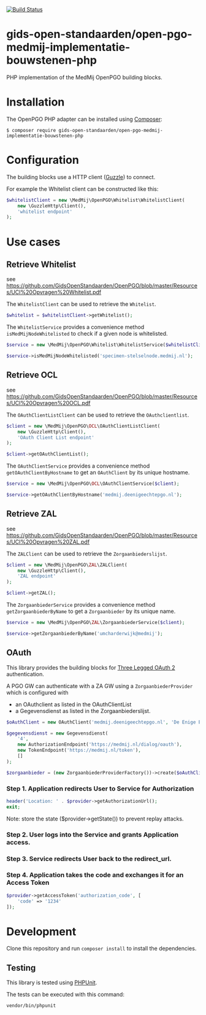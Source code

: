[![Build Status](https://travis-ci.org/GidsOpenStandaarden/OpenPGO-Medmij-ImplementatieBouwstenen-PHP.svg?branch=master)](https://travis-ci.org/GidsOpenStandaarden/OpenPGO-Medmij-ImplementatieBouwstenen-PHP)

gids-open-standaarden/open-pgo-medmij-implementatie-bouwstenen-php
==================================================================

PHP implementation of the MedMij OpenPGO building blocks.

# Installation

The OpenPGO PHP adapter can be installed using [Composer](https://getcomposer.org/):

```
$ composer require gids-open-standaarden/open-pgo-medmij-implementatie-bouwstenen-php
```

# Configuration

The building blocks use a HTTP client ([Guzzle](https://github.com/guzzle/guzzle)) to
connect.

For example the Whitelist client can be constructed like this:

```php
$whitelistClient = new \MedMij\OpenPGO\Whitelist\WhitelistClient(
    new \GuzzleHttp\Client(),
    'whitelist endpoint'
);
```

# Use cases

## Retrieve Whitelist

see https://github.com/GidsOpenStandaarden/OpenPGO/blob/master/Resources/UCI%20Opvragen%20Whitelist.pdf

The `WhitelistClient` can be used to retrieve the `Whitelist`.

```php
$whitelist = $whitelistClient->getWhitelist();
```

The `WhitelistService` provides a convenience method `isMedMijNodeWhitelisted` to check if a given node is whitelisted.

```php
$service = new \MedMij\OpenPGO\Whitelist\WhitelistService($whitelistClient);

$service->isMedMijNodeWhitelisted('specimen-stelselnode.medmij.nl');
```

## Retrieve OCL

see https://github.com/GidsOpenStandaarden/OpenPGO/blob/master/Resources/UCI%20Opvragen%20OCL.pdf

The `OAuthClientListClient` can be used to retrieve the `OAuthclientlist`.

```php
$client = new \MedMij\OpenPGO\OCL\OAuthClientListClient(
    new \GuzzleHttp\Client(),
    'OAuth Client List endpoint'
);

$client->getOAuthClientList();
```

The `OAuthClientService` provides a convenience method `getOAuthClientByHostname` to get an `OAuthClient`
by its unique hostname.

```php
$service = new \MedMij\OpenPGO\OCL\OAuthClientService($client);

$service->getOAuthClientByHostname('medmij.deenigeechtepgo.nl');
```

## Retrieve ZAL

see https://github.com/GidsOpenStandaarden/OpenPGO/blob/master/Resources/UCI%20Opvragen%20ZAL.pdf

The `ZALClient` can be used to retrieve the `Zorgaanbiederslijst`.

```php
$client = new \MedMij\OpenPGO\ZAL\ZALClient(
    new \GuzzleHttp\Client(),
    'ZAL endpoint'
);

$client->getZAL();
```

The `ZorgaanbiederService` provides a convenience method `getZorgaanbiederByName` to get a `Zorgaanbieder`
by its unique name.

```php
$service = new \MedMij\OpenPGO\ZAL\ZorgaanbiederService($client);

$service->getZorgaanbiederByName('umcharderwijk@medmij');
```

## OAuth

This library provides the building blocks for [Three Legged OAuth 2](http://oauthbible.com/#oauth-2-three-legged) authentication.

A PGO GW can authenticate with a ZA GW using a `ZorgaanbiederProvider` which is configured with
* an OAuthclient as listed in the OAuthClientList
* a Gegevensdienst as listed in the Zorgaanbiederslijst.

```php
$oAuthClient = new OAuthClient('medmij.deenigeechtepgo.nl', 'De Enige Echte PGO');

$gegevensdienst = new Gegevensdienst(
    '4',
    new AuthorizationEndpoint('https://medmij.nl/dialog/oauth'),
    new TokenEndpoint('https://medmij.nl/token'),
    []
);

$zorgaanbieder = (new ZorgaanbiederProviderFactory())->create($oAuthClient, $gegevensdienst);
```

### Step 1. Application redirects User to Service for Authorization

```php
header('Location: ' . $provider->getAuthorizationUrl();
exit;
```

Note: store the state ($provider->getState()) to prevent replay attacks.

### Step 2. User logs into the Service and grants Application access.

### Step 3. Service redirects User back to the redirect_url.

### Step 4. Application takes the code and exchanges it for an Access Token

```php
$provider->getAccessToken('authorization_code', [
    'code' => '1234'
]);
```

# Development

Clone this repository and run  `composer install` to install the dependencies.

## Testing

This library is tested using [PHPUnit](https://phpunit.de/).

The tests can be executed with this command:

```
vendor/bin/phpunit
```
